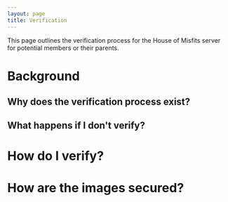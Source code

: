 ```yaml
---
layout: page
title: Verification
---
```


This page outlines the verification process for the House of Misfits server for potential members or their parents.

# Background

## Why does the verification process exist?

## What happens if I don't verify?

# How do I verify?

# How are the images secured?